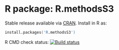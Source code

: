 # R package: R.methodsS3

Stable release available via [CRAN](http://cran.r-project.org/package=R.methodsS3).  Install in R as:

```s
install.packages('R.methodsS3')
```


R CMD check status: <a href="https://travis-ci.org/HenrikBengtsson/R.methodsS3"><img src="https://travis-ci.org/HenrikBengtsson/R.methodsS3.svg?branch=master" alt="Build status"></a>
